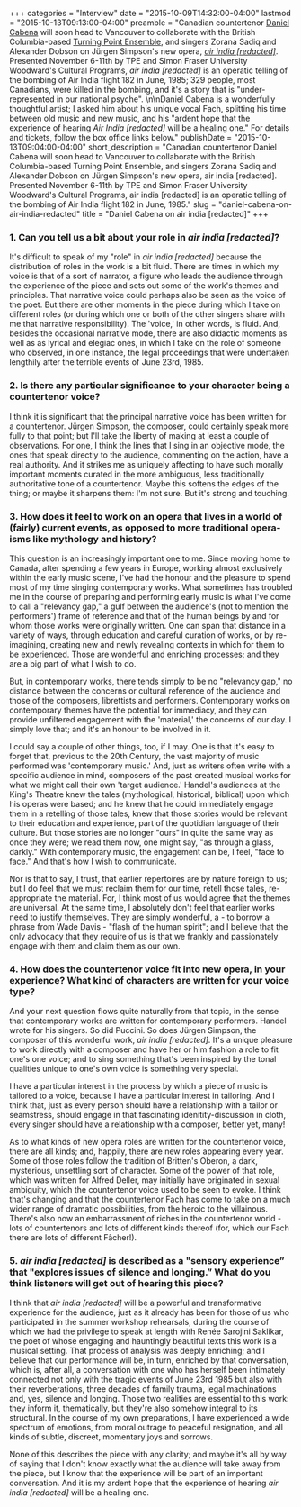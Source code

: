 +++
categories = "Interview"
date = "2015-10-09T14:32:00-04:00"
lastmod = "2015-10-13T09:13:00-04:00"
preamble = "Canadian countertenor [Daniel Cabena](/scene/people/daniel-cabena/) will soon head to Vancouver to collaborate with the British Columbia-based [Turning Point Ensemble](http://turningpointensemble.ca/about/history/), and singers Zorana Sadiq and Alexander Dobson on Jürgen Simpson's new opera, [*air india [redacted]*](http://turningpointensemble.ca/tpe-concerts/air-india-redacted/). Presented November 6-11th by TPE and Simon Fraser University Woodward's Cultural Programs, *air india [redacted]* is an operatic telling of the bombing of Air India flight 182 in June, 1985; 329 people, most Canadians, were killed in the bombing, and it's a story that is \"under-represented in our national psyche\". \n\nDaniel Cabena is a wonderfully thoughtful artist; I asked him about his unique vocal Fach, splitting his time between old music and new music, and his \"ardent hope that the experience of hearing *Air India [redacted]* will be a healing one.\" For details and tickets, follow the box office links below."
publishDate = "2015-10-13T09:04:00-04:00"
short_description = "Canadian countertenor Daniel Cabena will soon head to Vancouver to collaborate with the British Columbia-based Turning Point Ensemble, and singers Zorana Sadiq and Alexander Dobson on Jürgen Simpson&#039;s new opera, air india [redacted]. Presented November 6-11th by TPE and Simon Fraser University Woodward&#039;s Cultural Programs, air india [redacted] is an operatic telling of the bombing of Air India flight 182 in June, 1985."
slug = "daniel-cabena-on-air-india-redacted"
title = "Daniel Cabena on air india [redacted]"
+++

### 1. Can you tell us a bit about your role in *air india [redacted]*?

It's difficult to speak of my "role" in *air india [redacted]* because the distribution of roles in the work is a bit fluid. There are times in which my voice is that of a sort of narrator, a figure who leads the audience through the experience of the piece and sets out some of the work's themes and principles. That narrative voice could perhaps also be seen as the voice of the poet. But there are other moments in the piece during which I take on different roles (or during which one or both of the other singers share with me that narrative responsibility). The 'voice,' in other words, is fluid. And, besides the occasional narrative mode, there are also didactic moments as well as as lyrical and elegiac ones, in which I take on the role of someone who observed, in one instance, the legal proceedings that were undertaken lengthily after the terrible events of June 23rd, 1985.

### 2. Is there any particular significance to your character being a countertenor voice?

I think it is significant that the principal narrative voice has been written for a countertenor. Jürgen Simpson, the composer, could certainly speak more fully to that point; but I'll take the liberty of making at least a couple of observations. For one, I think the lines that I sing in an objective mode, the ones that speak directly to the audience, commenting on the action, have a real authority. And it strikes me as uniquely affecting to have such morally important moments curated in the more ambiguous, less traditionally authoritative tone of a countertenor. Maybe this softens the edges of the thing; or maybe it sharpens them: I'm not sure. But it's strong and touching.

### 3. How does it feel to work on an opera that lives in a world of (fairly) current events, as opposed to more traditional opera-isms like mythology and history?

This question is an increasingly important one to me. Since moving home to Canada, after spending a few years in Europe, working almost exclusively within the early music scene, I've had the honour and the pleasure to spend most of my time singing contemporary works. What sometimes has troubled me in the course of preparing and performing early music is what I've come to call a "relevancy gap," a gulf between the audience's (not to mention the performers') frame of reference and that of the human beings by and for whom those works were originally written. One can span that distance in a variety of ways, through education and careful curation of works, or by re-imagining, creating new and newly revealing contexts in which for them to be experienced. Those are wonderful and enriching processes; and they are a big part of what I wish to do.

But, in contemporary works, there tends simply to be no "relevancy gap," no distance between the concerns or cultural reference of the audience and those of the composers, librettists and performers. Contemporary works on contemporary themes have the potential for immediacy, and they can provide unfiltered engagement with the 'material,' the concerns of our day. I simply love that; and it's an honour to be involved in it.

I could say a couple of other things, too, if I may. One is that it's easy to forget that, previous to the 20th Century, the vast majority of music performed was 'contemporary music.' And, just as writers often write with a specific audience in mind, composers of the past created musical works for what we might call their own 'target audience.' Handel's audiences at the King's Theatre knew the tales (mythological, historical, biblical) upon which his operas were based; and he knew that he could immediately engage them in a retelling of those tales, knew that those stories would be relevant to their education and experience, part of the quotidian language of their culture. But those stories are no longer "ours" in quite the same way as once they were; we read them now, one might say, "as through a glass, darkly." With contemporary music, the engagement can be, I feel, "face to face." And that's how I wish to communicate.

Nor is that to say, I trust, that earlier repertoires are by nature foreign to us; but I do feel that we must reclaim them for our time, retell those tales, re-appropriate the material. For, I think most of us would agree that the themes are universal. At the same time, I absolutely don't feel that earlier works need to justify themselves. They are simply wonderful, a - to borrow a phrase from Wade Davis - "flash of the human spirit"; and I believe that the only advocacy that they require of us is that we frankly and passionately engage with them and claim them as our own.

### 4.  How does the countertenor voice fit into new opera, in your experience? What kind of characters are written for your voice type?

And your next question flows quite naturally from that topic, in the sense that contemporary works are written for contemporary performers. Handel wrote for his singers. So did Puccini. So does Jürgen Simpson, the composer of this wonderful work, *air india [redacted]*. It's a unique pleasure to work directly with a composer and have her or him fashion a role to fit one's one voice; and to sing something that's been inspired by the tonal qualities unique to one's own voice is something very special.

I have a particular interest in the process by which a piece of music is tailored to a voice, because I have a particular interest in tailoring. And I think that, just as every person should have a relationship with a tailor or seamstress, should engage in that fascinating idenitity-discussion in cloth, every singer should have a relationship with a composer, better yet, many!

As to what kinds of new opera roles are written for the countertenor voice, there are all kinds; and, happily, there are new roles appearing every year. Some of those roles follow the tradition of Britten's Oberon, a dark, mysterious, unsettling sort of character. Some of the power of that role, which was written for Alfred Deller, may initially have originated in sexual ambiguity, which the countertenor voice used to be seen to evoke. I think that's changing and that the countertenor Fach has come to take on a much wider range of dramatic possibilities, from the heroic to the villainous. There's also now an embarrassment of riches in the countertenor world - lots of countertenors and lots of different kinds thereof (for, which our Fach there are lots of different Fâcher!).

### 5. *air india [redacted]* is described as a "sensory experience” that "explores issues of silence and longing.” What do you think listeners will get out of hearing this piece?

I think that *air india [redacted]* will be a powerful and transformative experience for the audience, just as it already has been for those of us who participated in the summer workshop rehearsals, during the course of which we had the privilege to speak at length with Renée Sarojini Saklikar, the poet of whose engaging and hauntingly beautiful texts this work is a musical setting. That process of analysis was deeply enriching; and I believe that our performance will be, in turn, enriched by that conversation, which is, after all, a conversation with one who has herself been intimately connected not only with the tragic events of June 23rd 1985 but also with their reverberations, three decades of family trauma, legal machinations and, yes, silence and longing. Those two realities are essential to this work: they inform it, thematically, but they're also somehow integral to its structural. In the course of my own preparations, I have experienced a wide spectrum of emotions, from moral outrage to peaceful resignation, and all kinds of subtle, discreet, momentary joys and sorrows.

None of this describes the piece with any clarity; and maybe it's all by way of saying that I don't know exactly what the audience will take away from the piece, but I know that the experience will be part of an important conversation. And it is my ardent hope that the experience of hearing *air india [redacted]* will be a healing one.
